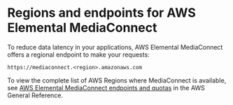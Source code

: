 # Regions and endpoints for AWS Elemental MediaConnect<a name="what-is-regions"></a>

To reduce data latency in your applications, AWS Elemental MediaConnect offers a regional endpoint to make your requests:

```
https://mediaconnect.<region>.amazonaws.com 
```

To view the complete list of AWS Regions where MediaConnect is available, see [AWS Elemental MediaConnect endpoints and quotas](https://docs.aws.amazon.com/general/latest/gr/mediaconnect.html) in the AWS General Reference\.